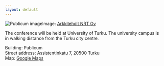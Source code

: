 ```yaml
---
layout: default
---
```


<div class="row">
<div class="col-6 col-12-medium">
     <span class="image fit"><img src="http://n-r-t.fi/2/wp-content/gallery/educarium-ja-publicum/02_10.jpg" alt="Publicum image" />Image: <a href="http://n-r-t.fi/2/educarium-ja-publicum/">Arkkitehdit NRT Oy</a></span>
</div>
</div>


The conference will be held at University of Turku. The university campus is in walking distance from the Turku city centre.

Building: Publicum  
Street address: Assistentinkatu 7, 20500 Turku  
Map: [Google Maps](https://goo.gl/maps/aumFgrxJVg6nvgiTA)

